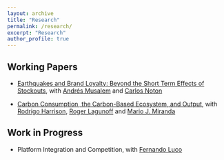 ```yaml
---
layout: archive
title: "Research"
permalink: /research/
excerpt: "Research"
author_profile: true
---
```


## Working Papers

- [Earthquakes and Brand Loyalty: Beyond the Short Term Effects of Stockouts](https://papers.ssrn.com/sol3/papers.cfm?abstract_id=3325923), with [Andrés Musalem](http://www.dii.uchile.cl/~amusalem/) and [Carlos Noton](http://www.dii.uchile.cl/~cnoton/)

- [Carbon Consumption, the Carbon-Based Ecosystem, and Output](https://papers.ssrn.com/sol3/papers.cfm?abstract_id=3442532), with [Rodrigo Harrison](http://rodrigoharrison.com/), [Roger Lagunoff](https://sites.google.com/a/georgetown.edu/lagunoff/home?authuser=0) and [Mario J. Miranda](http://aede.osu.edu/our-people/mario-javier-miranda)

## Work in Progress

- Platform Integration and Competition, with [Fernando Luco](https://sites.google.com/site/flucoe/)

